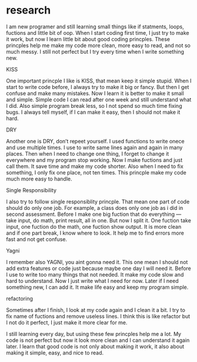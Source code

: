 # research
I am new programer and still learning small things like if statments, loops, fuctions and little bit of oop. When I start coding first time, I just try to make it work, but now I learn little bit about good coding princples. These princples help me make my code more clean, more easy to read, and not so much messy. I still not perfect but I try every time when I write something new.

KISS

One important princple I like is KISS, that mean keep it simple stupid. When I start to write code before, I always try to make it big or fancy. But then I get confuse and make many mistakes. Now I learn it is better to make it small and simple. Simple code I can read after one week and still understand what I did. Also simple program break less, so I not spend so much time fixing bugs. I always tell myself, if I can make it easy, then I should not make it hard.

DRY

Another one is DRY, don’t repeet yourself. I used functions to write onece and use multiple times.  I use to write same lines again and again in many places. Then when I need to change one thing, I forget to change it everywhere and my program stop working. Now I make fuctions and just call them. It save time and make my code shorter. Also when I need to fix something, I only fix one place, not ten times. This princple make my code much more easy to handle.

Single Responsibility

I also try to follow single responsiblity princple. That mean one part of code should do only one job. For example, a class does only one job as i did in second assessment.  Before I make one big fuction that do everything — take input, do math, print result, all in one. But now I split it. One fuction take input, one fuction do the math, one fuction show output. It is more clean and if one part break, I know where to look. It help me to find errors more fast and not get confuse.

Yagni

I remember also YAGNI, you aint gonna need it. This one mean I should not add extra features or code just because maybe one day I will need it. Before I use to write too many things that not needed. It make my code slow and hard to understand. Now I just write what I need for now. Later if I need something new, I can add it. It make life easy and keep my program simple.

refactoring

Sometimes after I finish, I look at my code again and I clean it a bit. I try to fix name of fuctions and remove useless lines. I think this is like refactor but I not do it perfect, I just make it more clear for me.

I still learning every day, but using these few princples help me a lot. My code is not perfect but now it look more clean and I can understand it again later. I learn that good code is not only about making it work, it also about making it simple, easy, and nice to read.
